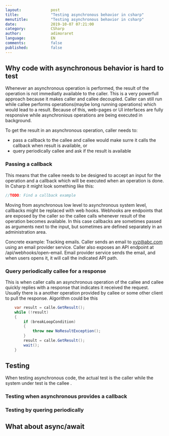 ```yaml
---
layout:             post
title:              "Testing asynchronous behavior in csharp"
menutitle:          "Testing asynchronous behavior in csharp"
date:               2019-10-07 07:21:00
category:           CSharp
author:             adimoraret
language:           EN
comments:           false
published:          false
---
```

## Why code with asynchronous behavior is hard to test ##
Whenever an asynchronous operation is performed, the result of the operation is not immediatly available to the caller. This is a very powerfull approach because it makes caller and callee decoupled. Caller can still run while callee performs operations(maybe long running operations) which would lead to a result. Because of this, web-pages or UI interfaces are fully responsive while asynchronious operations are being executed in background.

To get the result in an asynchronous operation, caller needs to:
* pass a callback to the callee and callee would make surre it calls the callback when result is available, or
* query periodically callee and ask if the result is available

### Passing a callback ###
This means that the callee needs to be designed to accept an input for the operation and a callback which will be executed when an operation is done. 
In Csharp it might look something like this:
```csharp
//TODO: Find a callback example
```
Moving from asynchronous low level to asynchronous system level, callbacks might be replaced with web hooks. Webhooks are endpoints that are exposed by the caller so the callee calls whenever result of the operation becomes available. In this case callbacks are sometimes passed as arguments next to the input, but sometimes are defined separately in an administration area.

Concrete example: Tracking emails. Caller sends an email to xyz@abc.com using an email provider service. Caller also exposes an API endpoint at /api/webhooks/open-email. Email provider service sends the email, and when users opens it, it will call the indicated API path.

### Query periodically callee for a response ###
This is when caller calls an asynchronous operation of the callee and callee quickly replies with a response that indicates it received the request. Usually there is a another operation provided by callee or some other client to pull the response. 
Algorithm could be this
```csharp
    var result = calle.GetResult();
    while (!result) 
    {
        if (breakLoopCondition) 
        {
            throw new NoResultException();
        }
        result = calle.GetResult();
        wait(); 
    }
```

## Testing ##
When testing asynchronous code, the actual test is the caller while the system under test is the callee                                                                                                                                                                                                                                                                                                                                                                                                                                                                                                                                                                                                                                                                                                                                                                           .

### Testing when asynchronous provides a callback ###

### Testing by quering periodically ###




## What about async/await ##